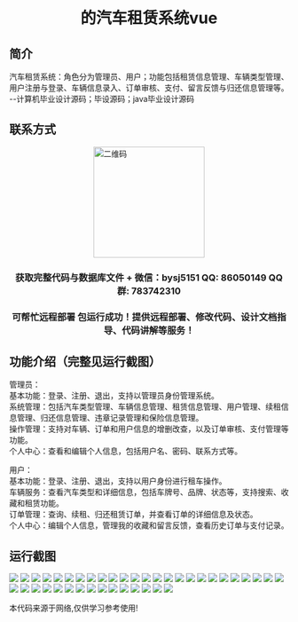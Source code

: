 <p><h1 align="center">的汽车租赁系统vue</h1></p>

## 简介
汽车租赁系统：角色分为管理员、用户；功能包括租赁信息管理、车辆类型管理、用户注册与登录、车辆信息录入、订单审核、支付、留言反馈与归还信息管理等。    --计算机毕业设计源码；毕设源码；java毕业设计源码


## 联系方式
<img src="https://bs-1329754181.cos.ap-shanghai.myqcloud.com/wx.jpg" alt="二维码" style="display: block; margin: 0 auto;" width="200px">
<p><h3 align="center">获取完整代码与数据库文件 + 微信：bysj5151 QQ: 86050149 QQ群: 783742310</h3></p>
<p><h3 align="center">可帮忙远程部署 包运行成功！提供远程部署、修改代码、设计文档指导、代码讲解等服务！</h3></p>

## 功能介绍（完整见运行截图）
管理员：  
基本功能：登录、注册、退出，支持以管理员身份管理系统。  
系统管理：包括汽车类型管理、车辆信息管理、租赁信息管理、用户管理、续租信息管理、归还信息管理、违章记录管理和保险信息管理。  
操作管理：支持对车辆、订单和用户信息的增删改查，以及订单审核、支付管理等功能。  
个人中心：查看和编辑个人信息，包括用户名、密码、联系方式等。  

用户：  
基本功能：登录、注册、退出，支持以用户身份进行租车操作。  
车辆服务：查看汽车类型和详细信息，包括车牌号、品牌、状态等，支持搜索、收藏和租赁功能。  
订单管理：查询、续租、归还租赁订单，并查看订单的详细信息及状态。  
个人中心：编辑个人信息，管理我的收藏和留言反馈，查看历史订单与支付记录。


## 运行截图
![](https://bs-1329754181.cos.ap-shanghai.myqcloud.com/ssm/CarRentalSystem1/img/001.jpg)
![](https://bs-1329754181.cos.ap-shanghai.myqcloud.com/ssm/CarRentalSystem1/img/002.jpg)
![](https://bs-1329754181.cos.ap-shanghai.myqcloud.com/ssm/CarRentalSystem1/img/003.jpg)
![](https://bs-1329754181.cos.ap-shanghai.myqcloud.com/ssm/CarRentalSystem1/img/004.jpg)
![](https://bs-1329754181.cos.ap-shanghai.myqcloud.com/ssm/CarRentalSystem1/img/005.jpg)
![](https://bs-1329754181.cos.ap-shanghai.myqcloud.com/ssm/CarRentalSystem1/img/006.jpg)
![](https://bs-1329754181.cos.ap-shanghai.myqcloud.com/ssm/CarRentalSystem1/img/007.jpg)
![](https://bs-1329754181.cos.ap-shanghai.myqcloud.com/ssm/CarRentalSystem1/img/008.jpg)
![](https://bs-1329754181.cos.ap-shanghai.myqcloud.com/ssm/CarRentalSystem1/img/009.jpg)
![](https://bs-1329754181.cos.ap-shanghai.myqcloud.com/ssm/CarRentalSystem1/img/010.jpg)
![](https://bs-1329754181.cos.ap-shanghai.myqcloud.com/ssm/CarRentalSystem1/img/011.jpg)
![](https://bs-1329754181.cos.ap-shanghai.myqcloud.com/ssm/CarRentalSystem1/img/012.jpg)
![](https://bs-1329754181.cos.ap-shanghai.myqcloud.com/ssm/CarRentalSystem1/img/013.jpg)
![](https://bs-1329754181.cos.ap-shanghai.myqcloud.com/ssm/CarRentalSystem1/img/014.jpg)
![](https://bs-1329754181.cos.ap-shanghai.myqcloud.com/ssm/CarRentalSystem1/img/015.jpg)
![](https://bs-1329754181.cos.ap-shanghai.myqcloud.com/ssm/CarRentalSystem1/img/016.jpg)
![](https://bs-1329754181.cos.ap-shanghai.myqcloud.com/ssm/CarRentalSystem1/img/017.jpg)
![](https://bs-1329754181.cos.ap-shanghai.myqcloud.com/ssm/CarRentalSystem1/img/018.jpg)
![](https://bs-1329754181.cos.ap-shanghai.myqcloud.com/ssm/CarRentalSystem1/img/019.jpg)
![](https://bs-1329754181.cos.ap-shanghai.myqcloud.com/ssm/CarRentalSystem1/img/020.jpg)
![](https://bs-1329754181.cos.ap-shanghai.myqcloud.com/ssm/CarRentalSystem1/img/021.jpg)
![](https://bs-1329754181.cos.ap-shanghai.myqcloud.com/ssm/CarRentalSystem1/img/022.jpg)
![](https://bs-1329754181.cos.ap-shanghai.myqcloud.com/ssm/CarRentalSystem1/img/023.jpg)
![](https://bs-1329754181.cos.ap-shanghai.myqcloud.com/ssm/CarRentalSystem1/img/024.jpg)
![](https://bs-1329754181.cos.ap-shanghai.myqcloud.com/ssm/CarRentalSystem1/img/025.jpg)
![](https://bs-1329754181.cos.ap-shanghai.myqcloud.com/ssm/CarRentalSystem1/img/026.jpg)
![](https://bs-1329754181.cos.ap-shanghai.myqcloud.com/ssm/CarRentalSystem1/img/027.jpg)
![](https://bs-1329754181.cos.ap-shanghai.myqcloud.com/ssm/CarRentalSystem1/img/028.jpg)
![](https://bs-1329754181.cos.ap-shanghai.myqcloud.com/ssm/CarRentalSystem1/img/029.jpg)
![](https://bs-1329754181.cos.ap-shanghai.myqcloud.com/ssm/CarRentalSystem1/img/030.jpg)
![](https://bs-1329754181.cos.ap-shanghai.myqcloud.com/ssm/CarRentalSystem1/img/031.jpg)
![](https://bs-1329754181.cos.ap-shanghai.myqcloud.com/ssm/CarRentalSystem1/img/032.jpg)
![](https://bs-1329754181.cos.ap-shanghai.myqcloud.com/ssm/CarRentalSystem1/img/033.jpg)
![](https://bs-1329754181.cos.ap-shanghai.myqcloud.com/ssm/CarRentalSystem1/img/034.jpg)
![](https://bs-1329754181.cos.ap-shanghai.myqcloud.com/ssm/CarRentalSystem1/img/035.jpg)
![](https://bs-1329754181.cos.ap-shanghai.myqcloud.com/ssm/CarRentalSystem1/img/036.jpg)
![](https://bs-1329754181.cos.ap-shanghai.myqcloud.com/ssm/CarRentalSystem1/img/037.jpg)
![](https://bs-1329754181.cos.ap-shanghai.myqcloud.com/ssm/CarRentalSystem1/img/038.jpg)
![](https://bs-1329754181.cos.ap-shanghai.myqcloud.com/ssm/CarRentalSystem1/img/039.jpg)
![](https://bs-1329754181.cos.ap-shanghai.myqcloud.com/ssm/CarRentalSystem1/img/040.jpg)

<p>本代码来源于网络,仅供学习参考使用!</p>
